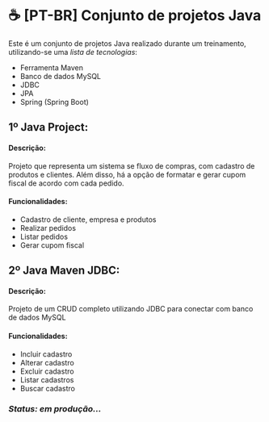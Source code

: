 # ☕ [PT-BR] Conjunto de projetos Java 

Este é um conjunto de projetos Java realizado durante um treinamento, utilizando-se uma *lista de tecnologias*:
- Ferramenta Maven
- Banco de dados MySQL
- JDBC
- JPA
- Spring (Spring Boot)

## 1º Java Project:
#### Descrição: 
Projeto que representa um sistema se fluxo de compras, com cadastro de produtos e clientes. Além disso, há a opção de formatar e gerar cupom fiscal de acordo com cada pedido.

#### Funcionalidades:
- Cadastro de cliente, empresa e produtos
- Realizar pedidos
- Listar pedidos
- Gerar cupom fiscal

## 2º Java Maven JDBC:
#### Descrição: 
Projeto de um CRUD completo utilizando JDBC para conectar com banco de dados MySQL

#### Funcionalidades:
- Incluir cadastro
- Alterar cadastro
- Excluir cadastro
- Listar cadastros
- Buscar cadastro


### *Status: em produção...*
